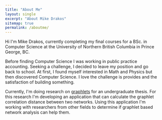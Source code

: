 ```yaml
---
title: "About Me"
layout: single
excerpt: "About Mike Drakos"
sitemap: true
permalink: /aboutme/
---
```


Hi I'm Mike Drakos, currently completing my final courses for a BSc.
in Computer Science at the University of Northern British Columbia in
Prince George, BC.

Before finding Computer Science I was working in public practice accounting.
Seeking a challenge, I decided to leave my position and go back to school.
At first, I found myself interested in Math and Physics but then discovered
Computer Science. I love the challenge is provides and the satisfaction
of building something.

Currently, I'm doing research on [graphlets](https://en.wikipedia.org/wiki/Graphlets)
for an undergraduate thesis. For this research I'm developing an application
that can calculate the graphlet correlation distance between two networks.
Using this application I'm working with researchers from other fields
to determine if graphlet based network analysis can help them.
